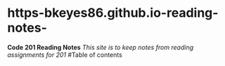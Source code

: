# https-bkeyes86.github.io-reading-notes-
**Code 201 Reading Notes**
*This site is to keep notes from reading assignments for 201*
#Table of contents

